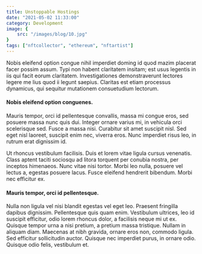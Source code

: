 ```yaml
---
title: Unstoppable Hostings
date: "2021-05-02 11:33:00"
category: Development
image: {
	src: "/images/blog/10.jpg"
}
tags: ["nftcollector", "ethereum", "nftartist"]
---
```


Nobis eleifend option congue nihil imperdiet doming id quod mazim placerat facer possim assum. Typi non habent claritatem insitam; est usus legentis in iis qui facit eorum claritatem. Investigationes demonstraverunt lectores legere me lius quod ii legunt saepius. Claritas est etiam processus dynamicus, qui sequitur mutationem consuetudium lectorum.

#### Nobis eleifend option conguenes.

Mauris tempor, orci id pellentesque convallis, massa mi congue eros, sed posuere massa nunc quis dui. Integer ornare varius mi, in vehicula orci scelerisque sed. Fusce a massa nisi. Curabitur sit amet suscipit nisl. Sed eget nisl laoreet, suscipit enim nec, viverra eros. Nunc imperdiet risus leo, in rutrum erat dignissim id.

Ut rhoncus vestibulum facilisis. Duis et lorem vitae ligula cursus venenatis. Class aptent taciti sociosqu ad litora torquent per conubia nostra, per inceptos himenaeos. Nunc vitae nisi tortor. Morbi leo nulla, posuere vel lectus a, egestas posuere lacus. Fusce eleifend hendrerit bibendum. Morbi nec efficitur ex.

#### Mauris tempor, orci id pellentesque.

Nulla non ligula vel nisi blandit egestas vel eget leo. Praesent fringilla dapibus dignissim. Pellentesque quis quam enim. Vestibulum ultrices, leo id suscipit efficitur, odio lorem rhoncus dolor, a facilisis neque mi ut ex. Quisque tempor urna a nisi pretium, a pretium massa tristique. Nullam in aliquam diam. Maecenas at nibh gravida, ornare eros non, commodo ligula. Sed efficitur sollicitudin auctor. Quisque nec imperdiet purus, in ornare odio. Quisque odio felis, vestibulum et.

